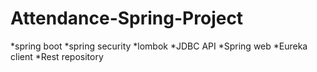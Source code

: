 # Attendance-Spring-Project
*spring boot
*spring security
*lombok
*JDBC API
*Spring web
*Eureka client 
*Rest repository
